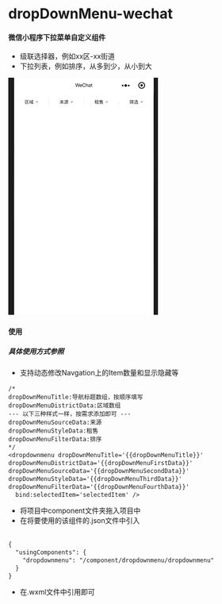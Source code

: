 # dropDownMenu-wechat


#### 微信小程序下拉菜单自定义组件

* 级联选择器，例如xx区-xx街道
* 下拉列表，例如排序，从多到少，从小到大

![img](https://github.com/ZBK1nger/dropDownMenu-wechat/blob/master/source/Feb-16-2019%2000-49-26.gif)

#### 使用
##### 具体使用方式参照
* 支持动态修改Navgation上的Item数量和显示隐藏等

~~~
/*
dropDownMenuTitle:导航标题数组，按顺序填写
dropDownMenuDistrictData:区域数组
--- 以下三种样式一样，按需求添加即可 ---
dropDownMenuSourceData:来源
dropDownMenuStyleData:租售
dropDownMenuFilterData:排序
*/
<dropdownmenu dropDownMenuTitle='{{dropDownMenuTitle}}' dropDownMenuDistrictData='{{dropDownMenuFirstData}}' dropDownMenuSourceData='{{dropDownMenuSecondData}}' dropDownMenuStyleData='{{dropDownMenuThirdData}}' dropDownMenuFilterData='{{dropDownMenuFourthData}}'
  bind:selectedItem='selectedItem' />
~~~
* 将项目中component文件夹拖入项目中
* 在将要使用的该组件的.json文件中引入

~~~

{
  "usingComponents": {
    "dropdownmenu": "/component/dropdownmenu/dropdownmenu"
  }
}

~~~
* 在.wxml文件中引用即可
